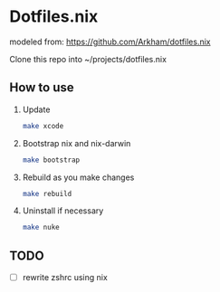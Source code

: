 # Dotfiles.nix
modeled from:
    https://github.com/Arkham/dotfiles.nix

Clone this repo into ~/projects/dotfiles.nix

## How to use

1. Update
   ```bash
   make xcode
   ```
1. Bootstrap nix and nix-darwin
   ```bash
   make bootstrap
   ```
1. Rebuild as you make changes
   ```bash
   make rebuild
   ```
1. Uninstall if necessary
   ```bash
   make nuke
   ```

## TODO

 - [ ] rewrite zshrc using nix
